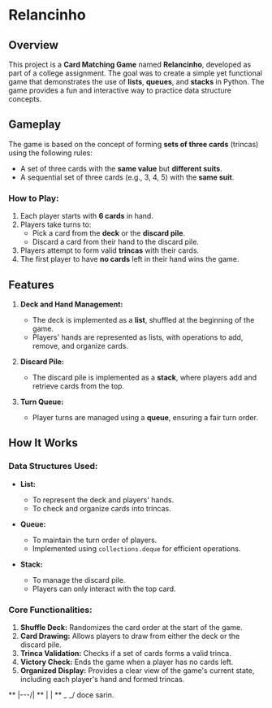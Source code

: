 # Relancinho

## Overview
This project is a **Card Matching Game** named **Relancinho**, developed as part of a college assignment. The goal was to create a simple yet functional game that demonstrates the use of **lists**, **queues**, and **stacks** in Python. The game provides a fun and interactive way to practice data structure concepts.

## Gameplay
The game is based on the concept of forming **sets of three cards** (trincas) using the following rules:
- A set of three cards with the **same value** but **different suits**.
- A sequential set of three cards (e.g., 3, 4, 5) with the **same suit**.

### How to Play:
1. Each player starts with **6 cards** in hand.
2. Players take turns to:
   - Pick a card from the **deck** or the **discard pile**.
   - Discard a card from their hand to the discard pile.
3. Players attempt to form valid **trincas** with their cards.
4. The first player to have **no cards** left in their hand wins the game.

## Features
1. **Deck and Hand Management:**
   - The deck is implemented as a **list**, shuffled at the beginning of the game.
   - Players' hands are represented as lists, with operations to add, remove, and organize cards.

2. **Discard Pile:**
   - The discard pile is implemented as a **stack**, where players add and retrieve cards from the top.

3. **Turn Queue:**
   - Player turns are managed using a **queue**, ensuring a fair turn order.

## How It Works
### Data Structures Used:
- **List:**
  - To represent the deck and players' hands.
  - To check and organize cards into trincas.

- **Queue:**
  - To maintain the turn order of players.
  - Implemented using `collections.deque` for efficient operations.

- **Stack:**
  - To manage the discard pile.
  - Players can only interact with the top card.

### Core Functionalities:
1. **Shuffle Deck:** Randomizes the card order at the start of the game.
2. **Card Drawing:** Allows players to draw from either the deck or the discard pile.
3. **Trinca Validation:** Checks if a set of cards forms a valid trinca.
4. **Victory Check:** Ends the game when a player has no cards left.
5. **Organized Display:** Provides a clear view of the game's current state, including each player's hand and formed trincas.

** |\---/| 
** |     | 
**  \_ _/ doce sarin.